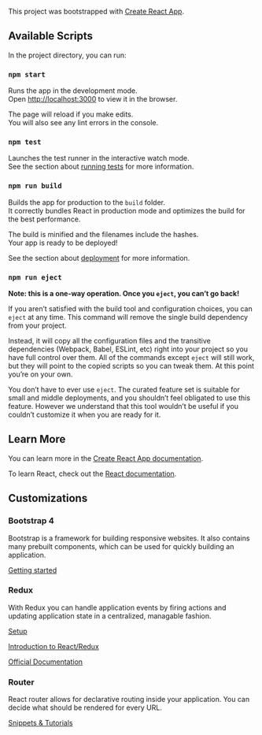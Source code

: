 This project was bootstrapped with [Create React App](https://github.com/facebook/create-react-app).

## Available Scripts

In the project directory, you can run:

### `npm start`

Runs the app in the development mode.<br>
Open [http://localhost:3000](http://localhost:3000) to view it in the browser.

The page will reload if you make edits.<br>
You will also see any lint errors in the console.

### `npm test`

Launches the test runner in the interactive watch mode.<br>
See the section about [running tests](https://facebook.github.io/create-react-app/docs/running-tests) for more information.

### `npm run build`

Builds the app for production to the `build` folder.<br>
It correctly bundles React in production mode and optimizes the build for the best performance.

The build is minified and the filenames include the hashes.<br>
Your app is ready to be deployed!

See the section about [deployment](https://facebook.github.io/create-react-app/docs/deployment) for more information.

### `npm run eject`

**Note: this is a one-way operation. Once you `eject`, you can’t go back!**

If you aren’t satisfied with the build tool and configuration choices, you can `eject` at any time. This command will remove the single build dependency from your project.

Instead, it will copy all the configuration files and the transitive dependencies (Webpack, Babel, ESLint, etc) right into your project so you have full control over them. All of the commands except `eject` will still work, but they will point to the copied scripts so you can tweak them. At this point you’re on your own.

You don’t have to ever use `eject`. The curated feature set is suitable for small and middle deployments, and you shouldn’t feel obligated to use this feature. However we understand that this tool wouldn’t be useful if you couldn’t customize it when you are ready for it.

## Learn More

You can learn more in the [Create React App documentation](https://facebook.github.io/create-react-app/docs/getting-started).

To learn React, check out the [React documentation](https://reactjs.org/).

## Customizations

### Bootstrap 4

Bootstrap is a framework for building responsive websites. It also contains many
prebuilt components, which can be used for quickly building an application.

[Getting started](https://getbootstrap.com/docs/4.0/getting-started/introduction/)

### Redux

With Redux you can handle application events by firing actions and updating
application state in a centralized, managable fashion.

[Setup](https://medium.com/backticks-tildes/setting-up-a-redux-project-with-create-react-app-e363ab2329b8)

[Introduction to React/Redux](https://medium.com/mofed/react-redux-architecture-overview-7b3e52004b6e)

[Official Documentation](https://redux.js.org/introduction/getting-started)

### Router

React router allows for declarative routing inside your application. You can
decide what should be rendered for every URL.

[Snippets & Tutorials](https://reacttraining.com/react-router/web/guides/quick-start)
